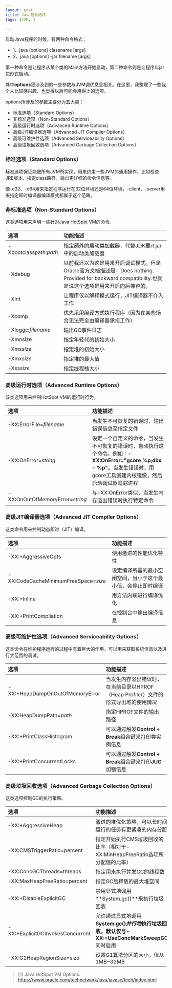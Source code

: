 ```yaml
---
layout: post
title: Java启动选项
tags: [JVM, ]

---
```


启动Java程序的时候，有两种命令格式：  
+ 1、java [options] classname [args]  
+ 2、java [options] -jar filename [args]  

第一种命令是让程序从某个类的Main方法开始启动，第二种命令则是让程序以jar包形式启动。

其中**options**里涉及到的一些参数与JVM调优息息相关。在这里，我整理了一些我个人比较感兴趣、也觉得以后可能会用得上的选项。

options所涉及的参数主要分为五大类：  
+ 标准选项（Standard Options）  
+ 非标准选项（Non-Standard Options）  
+ 高级运行时选项（Advanced Runtime Options）  
+ 高级JIT编译器选项（Advanced JIT Compiler Options）  
+ 高级可维护性选项（Advanced Serviceability Options）  
+ 高级垃圾回收选项（Advanced Garbage Collection Options）  

### 标准选项（Standard Options）
标准选项保证能被所有JVM所实现，用来约束一些JVM的通用操作。比如检查JRE版本，指定class路径，输出更详细的命令信息等。

像-d32、-d64用来指定程序运行在32位环境还是64位环境，-client、-server用来指定即时编译器编译模式都属于这个范畴。

### 非标准选项（Non-Standard Options）
这类选项用来声明一些针对Java HotSpot VM的命令。

| 选项 | 功能描述 |
| :-------- |:------ |
| -Xbootclasspath:*path* | 指定额外的启动类加载器，代替JDK里rt.jar中的启动类加载器 |
| -Xdebug | 以前我还以为这是用来开启调试模式。但是Oracle官方文档描述是：Does nothing. Provided for backward compatibility.也就是说这个选项是用来开启向后兼容的。 |
| -Xint | 让程序仅以解释模式运行，JIT编译器不介入工作 |
| -Xcomp | 优先采用编译方式执行程序（因为在某些场合无法完全由编译器承担工作） |
| -Xloggc:*filename* | 输出GC事件日志 |
| -Xmnsize | 指定年轻代的初始大小 |
| -Xms*size* | 指定堆的初始大小 |
| -Xmx*size* | 指定堆的最大值 |
| -Xss*size* | 指定线程栈大小 |

### 高级运行时选项（Advanced Runtime Options）
该类选项用来控制HotSpot VM的运行时行为。

| 选项 | 功能描述 |
| :-------- |:------ |
| -XX:ErrorFile=*filename* | 当发生不可恢复的错误时，输出错误信息至指定文件 |
| -XX:OnError=*string* | 设定一个自定义的命令，当发生不可恢复的错误时，自动执行这个命令。例如：**-XX:OnError="gcore %p;dbx - %p"**。当发生错误时，用gcore工具创建内核镜像，然后启动调试器追踪进程 |
| -XX:OnOutOfMemoryError=*string* | 与-XX:OnError类似，当发生内存溢出错误时执行特定命令 |

### 高级JIT编译器选项（Advanced JIT Compiler Options）  
这类命令用来控制动态即时（JIT）编译。

| 选项 | 功能描述 |
| :-------- |:------ |
| -XX:+AggressiveOpts | 使用激进的性能优化特性 |
| -XX:CodeCacheMinimumFreeSpace=*size* | 设定编译所需的最小空闲空间，当小于这个最小值，会停止即时编译 |
| -XX:+Inline | 用方法内联进行编译优化 |
| -XX:+PrintCompilation | 在控制台中输出编译信息 |

### 高级可维护性选项（Advanced Serviceability Options）
这类命令在维护程序运行的过程中有着巨大的作用。可以用来获取系统信息以及进行大范围的调试。

| 选项 | 功能描述 |
| :-------- |:------ |
| -XX:+HeapDumpOnOutOfMemoryError | 当发生内存溢出错误时，在当前目录以HPROF（Heap Profiler）文件的形式导出堆的使用情况 |
| -XX:HeapDumpPath=*path* | 指定HPROF文件的输出路径 |
| -XX:+PrintClassHistogram | 可以通过触发**Control + Break**组合键来打印类实例信息 |
| -XX:+PrintConcurrentLocks | 可以通过触发**Control + Break**组合键来打印**JUC**加锁信息 |

### 高级垃圾回收选项（Advanced Garbage Collection Options）
这类选项控制GC的执行策略。

| 选项 | 功能描述 |
| :-------- |:------ |
| -XX:+AggressiveHeap | 激进的堆优化策略，可以长时间运行的任务有更紧凑的内存分配 |
| -XX:CMSTriggerRatio=percent | 指定开始执行CMS垃圾回收的比率（相对于-XX:MinHeapFreeRatio选项所分配值的比率） |
| -XX:ConcGCThreads=threads | 指定用来执行并发GC的线程数 |
| -XX:MaxHeapFreeRatio=percent | 指定GC后释放的最大堆空间 |
| -XX:+DisableExplicitGC | 禁用显式地调用**System.gc()**来执行垃圾回收 |
| -XX:+ExplicitGCInvokesConcurrent | 允许通过显式地调用**System.gc()***并行地*执行垃圾回收，默认仅与**-XX:+UseConcMarkSweepGC**同时启用 |
| -XX:G1HeapRegionSize=size | 设置G1算法分区的大小，值从1MB~32MB |


> [1] Java HotSpot VM Options. https://www.oracle.com/technetwork/java/javase/tech/index.html
